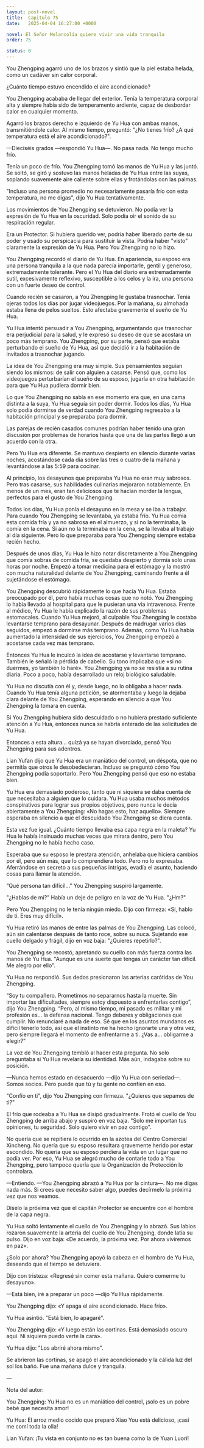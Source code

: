 ```yaml
---
layout: post-novel
title:  Capitulo 75
date:   2025-04-04 16:27:00 +0000

novel: El Señor Melancolía quiere vivir una vida tranquila
order: 75

status: 0
---
```





You Zhengping agarró uno de los brazos y sintió que la piel estaba helada, como un cadáver sin calor corporal.



¿Cuánto tiempo estuvo encendido el aire acondicionado?



You Zhengping acababa de llegar del exterior. Tenía la temperatura corporal alta y siempre había sido de temperamento ardiente, capaz de desbordar calor en cualquier momento.



Agarró los brazos derecho e izquierdo de Yu Hua con ambas manos, transmitiéndole calor. Al mismo tiempo, preguntó: "¿No tienes frío? ¿A qué temperatura está el aire acondicionado?".



—Dieciséis grados —respondió Yu Hua—. No pasa nada. No tengo mucho frío.



Tenía un poco de frío. You Zhengping tomó las manos de Yu Hua y las juntó. Se soltó, se giró y sostuvo las manos heladas de Yu Hua entre las suyas, soplando suavemente aire caliente sobre ellas y frotándolas con las palmas.



"Incluso una persona promedio no necesariamente pasaría frío con esta temperatura, no me digas", dijo Yu Hua tentativamente.



Los movimientos de You Zhengping se detuvieron. No podía ver la expresión de Yu Hua en la oscuridad. Solo podía oír el sonido de su respiración regular.



Era un Protector. Si hubiera querido ver, podría haber liberado parte de su poder y usado su perspicacia para sustituir la vista. Podría haber "visto" claramente la expresión de Yu Hua. Pero You Zhengping no lo hizo.



You Zhengping recordó el diario de Yu Hua. En apariencia, su esposo era una persona tranquila a la que nada parecía importarle, gentil y generoso, extremadamente tolerante. Pero el Yu Hua del diario era extremadamente sutil, excesivamente reflexivo, susceptible a los celos y la ira, una persona con un fuerte deseo de control.



Cuando recién se casaron, a You Zhengping le gustaba trasnochar. Tenía ojeras todos los días por jugar videojuegos. Por la mañana, su almohada estaba llena de pelos sueltos. Esto afectaba gravemente el sueño de Yu Hua.



Yu Hua intentó persuadir a You Zhengping, argumentando que trasnochar era perjudicial para la salud, y le expresó su deseo de que se acostara un poco más temprano. You Zhengping, por su parte, pensó que estaba perturbando el sueño de Yu Hua, así que decidió ir a la habitación de invitados a trasnochar jugando.



La idea de You Zhengping era muy simple. Sus pensamientos seguían siendo los mismos: de salir con alguien a casarse. Pensó que, como los videojuegos perturbarían el sueño de su esposo, jugaría en otra habitación para que Yu Hua pudiera dormir bien.



Lo que You Zhengping no sabía en ese momento era que, en una cama distinta a la suya, Yu Hua seguía sin poder dormir. Todos los días, Yu Hua solo podía dormirse de verdad cuando You Zhengping regresaba a la habitación principal y se preparaba para dormir.



Las parejas de recién casados comunes podrían haber tenido una gran discusión por problemas de horarios hasta que una de las partes llegó a un acuerdo con la otra.



Pero Yu Hua era diferente. Se mantuvo despierto en silencio durante varias noches, acostándose cada día sobre las tres o cuatro de la mañana y levantándose a las 5:59 para cocinar.



Al principio, los desayunos que preparaba Yu Hua no eran muy sabrosos. Pero tras casarse, sus habilidades culinarias mejoraron notablemente. En menos de un mes, eran tan deliciosos que te hacían morder la lengua, perfectos para el gusto de You Zhengping.



Todos los días, Yu Hua ponía el desayuno en la mesa y se iba a trabajar. Para cuando You Zhengping se levantaba, ya estaba frío. Yu Hua comía esta comida fría y ya no sabrosa en el almuerzo, y si no la terminaba, la comía en la cena. Si aún no la terminaba en la cena, se la llevaba al trabajo al día siguiente. Pero lo que preparaba para You Zhengping siempre estaba recién hecho.



Después de unos días, Yu Hua le hizo notar discretamente a You Zhengping que comía sobras de comida fría, se quedaba despierto y dormía solo unas horas por noche. Empezó a tomar medicina para el estómago y la mostró con mucha naturalidad delante de You Zhengping, caminando frente a él sujetándose el estómago.



You Zhengping descubrió rápidamente lo que hacía Yu Hua. Estaba preocupado por él, pero había muchas cosas que no notó. You Zhengping lo había llevado al hospital para que le pusieran una vía intravenosa. Frente al médico, Yu Hua le había explicado la razón de sus problemas estomacales. Cuando Yu Hua mejoró, al culpable You Zhengping le costaba levantarse temprano para desayunar. Después de madrugar varios días seguidos, empezó a dormirse más temprano. Además, como Yu Hua había aumentado la intensidad de sus ejercicios, You Zhengping empezó a acostarse cada vez más temprano.



Entonces Yu Hua le inculcó la idea de acostarse y levantarse temprano. También le señaló la pérdida de cabello. Su tono implicaba que «si no duermes, yo también lo haré». You Zhengping ya no se resistía a su rutina diaria. Poco a poco, había desarrollado un reloj biológico saludable.



Yu Hua no discutía con él y, desde luego, no lo obligaba a hacer nada. Cuando Yu Hua tenía alguna petición, se atormentaba y luego la dejaba clara delante de You Zhengping, esperando en silencio a que You Zhengping la tomara en cuenta.



Si You Zhengping hubiera sido descuidado o no hubiera prestado suficiente atención a Yu Hua, entonces nunca se habría enterado de las solicitudes de Yu Hua.



Entonces a esta altura… quizá ya se hayan divorciado, pensó You Zhengping para sus adentros.



Lian Yufan dijo que Yu Hua era un maniático del control, un déspota, que no permitía que otros le desobedecieran. Incluso se preguntó cómo You Zhengping podía soportarlo. Pero You Zhengping pensó que eso no estaba bien.



Yu Hua era demasiado poderoso, tanto que ni siquiera se daba cuenta de que necesitaba a alguien que lo cuidara. Yu Hua usaba muchos métodos conspirativos para lograr sus propios objetivos, pero nunca le decía abiertamente a You Zhengping: «No hagas esto, haz aquello». Siempre esperaba en silencio a que el descuidado You Zhengping se diera cuenta.



Esta vez fue igual. ¿Cuánto tiempo llevaba esa capa negra en la maleta? Yu Hua le había insinuado muchas veces que mirara dentro, pero You Zhengping no le había hecho caso.



Esperaba que su esposo le prestara atención, anhelaba que hiciera cambios por él, pero aún más, que lo comprendiera todo. Pero no lo expresaba. Aferrándose en secreto a sus pequeñas intrigas, evadía el asunto, haciendo cosas para llamar la atención.



“Qué persona tan difícil…” You Zhengping suspiró largamente.



"¿Hablas de mí?" Había un deje de peligro en la voz de Yu Hua. "¿Hm?"



Pero You Zhengping no le tenía ningún miedo. Dijo con firmeza: «Sí, hablo de ti. Eres muy difícil».



Yu Hua retiró las manos de entre las palmas de You Zhengping. Las colocó, aún sin calentarse después de tanto roce, sobre su nuca. Sujetando ese cuello delgado y frágil, dijo en voz baja: "¿Quieres repetirlo?".



You Zhengping se recostó, apretando su cuello con más fuerza contra las manos de Yu Hua. "Aunque es una suerte que tengas un carácter tan difícil. Me alegro por ello".



Yu Hua no respondió. Sus dedos presionaron las arterias carótidas de You Zhengping.



“Soy tu compañero. Prometimos no separarnos hasta la muerte. Sin importar las dificultades, siempre estoy dispuesto a enfrentarlas contigo”, dijo You Zhengping. “Pero, al mismo tiempo, mi pasado es militar y mi profesión es… la defensa nacional. Tengo deberes y obligaciones que cumplir. No renunciaré a nada de eso. Sé que en los asuntos mundanos es difícil tenerlo todo, así que el instinto me ha hecho ignorarte una y otra vez, pero siempre llegará el momento de enfrentarme a ti. ¿Vas a… obligarme a elegir?”



La voz de You Zhengping tembló al hacer esta pregunta. No solo preguntaba si Yu Hua revelaría su identidad. Más aún, indagaba sobre su posición.



—Nunca hemos estado en desacuerdo —dijo Yu Hua con seriedad—. Somos socios. Pero puede que tú y tu gente no confíen en eso.



"Confío en ti", dijo You Zhengping con firmeza. "¿Quieres que sepamos de ti?"



El frío que rodeaba a Yu Hua se disipó gradualmente. Frotó el cuello de You Zhengping de arriba abajo y suspiró en voz baja. "Solo me importan tus opiniones, tu seguridad. Solo quiero vivir en paz contigo".



No quería que se repitiera lo ocurrido en la azotea del Centro Comercial Xincheng. No quería que su esposo resultara gravemente herido por estar escondido. No quería que su esposo perdiera la vida en un lugar que no podía ver. Por eso, Yu Hua se alegró mucho de contarle todo a You Zhengping, pero tampoco quería que la Organización de Protección lo controlara.



—Entiendo. —You Zhengping abrazó a Yu Hua por la cintura—. No me digas nada más. Si crees que necesito saber algo, puedes decírmelo la próxima vez que nos veamos.



Díselo la próxima vez que el capitán Protector se encuentre con el hombre de la capa negra.



Yu Hua soltó lentamente el cuello de You Zhengping y lo abrazó. Sus labios rozaron suavemente la arteria del cuello de You Zhengping, donde latía su pulso. Dijo en voz baja: «De acuerdo, la próxima vez. Por ahora viviremos en paz».



¿Solo por ahora? You Zhengping apoyó la cabeza en el hombro de Yu Hua, deseando que el tiempo se detuviera.



Dijo con tristeza: «Regresé sin comer esta mañana. Quiero comerme tu desayuno».



—Está bien, iré a preparar un poco —dijo Yu Hua rápidamente.



You Zhengping dijo: «Y apaga el aire acondicionado. Hace frío».



Yu Hua asintió. "Está bien, lo apagaré".



You Zhengping dijo: «Y luego están las cortinas. Está demasiado oscuro aquí. Ni siquiera puedo verte la cara».



Yu Hua dijo: "Los abriré ahora mismo".



Se abrieron las cortinas, se apagó el aire acondicionado y la cálida luz del sol los bañó. Fue una mañana dulce y tranquila.



—



Nota del autor:



You Zhengping: Yu Hua no es un maniático del control, ¡solo es un pobre bebé que necesita amor!

Yu Hua: El arroz medio cocido que preparó Xiao You está delicioso, ¡casi me comí toda la olla!

Lian Yufan: ¡Tu vista en conjunto no es tan buena como la de Yuan Luori!
